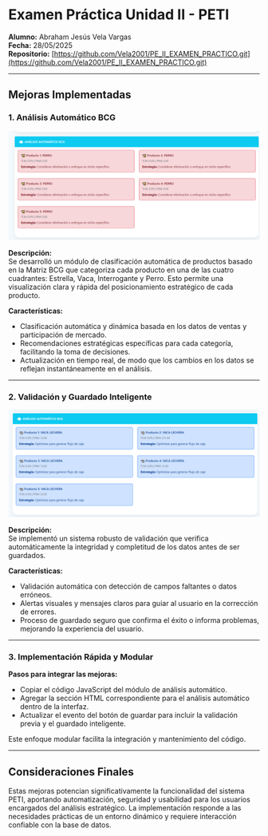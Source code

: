 # Examen Práctica Unidad II - PETI

**Alumno:** Abraham Jesús Vela Vargas  
**Fecha:** 28/05/2025  
**Repositorio:** [https://github.com/Vela2001/PE_II_EXAMEN_PRACTICO.git](https://github.com/Vela2001/PE_II_EXAMEN_PRACTICO.git)

---

## Mejoras Implementadas

### 1. Análisis Automático BCG

![Captura BCG](mejora_1.png)  

**Descripción:**  
Se desarrolló un módulo de clasificación automática de productos basado en la Matriz BCG que categoriza cada producto en una de las cuatro cuadrantes: Estrella, Vaca, Interrogante y Perro. Esto permite una visualización clara y rápida del posicionamiento estratégico de cada producto.

**Características:**  
- Clasificación automática y dinámica basada en los datos de ventas y participación de mercado.  
- Recomendaciones estratégicas específicas para cada categoría, facilitando la toma de decisiones.  
- Actualización en tiempo real, de modo que los cambios en los datos se reflejan instantáneamente en el análisis.

---

### 2. Validación y Guardado Inteligente

![Captura Save](mejora_2.png)  

**Descripción:**  
Se implementó un sistema robusto de validación que verifica automáticamente la integridad y completitud de los datos antes de ser guardados.

**Características:**  
- Validación automática con detección de campos faltantes o datos erróneos.  
- Alertas visuales y mensajes claros para guiar al usuario en la corrección de errores.  
- Proceso de guardado seguro que confirma el éxito o informa problemas, mejorando la experiencia del usuario.

---

### 3. Implementación Rápida y Modular

**Pasos para integrar las mejoras:**  
- Copiar el código JavaScript del módulo de análisis automático.  
- Agregar la sección HTML correspondiente para el análisis automático dentro de la interfaz.  
- Actualizar el evento del botón de guardar para incluir la validación previa y el guardado inteligente.  

Este enfoque modular facilita la integración y mantenimiento del código.

---

## Consideraciones Finales

Estas mejoras potencian significativamente la funcionalidad del sistema PETI, aportando automatización, seguridad y usabilidad para los usuarios encargados del análisis estratégico. La implementación responde a las necesidades prácticas de un entorno dinámico y requiere interacción confiable con la base de datos.
